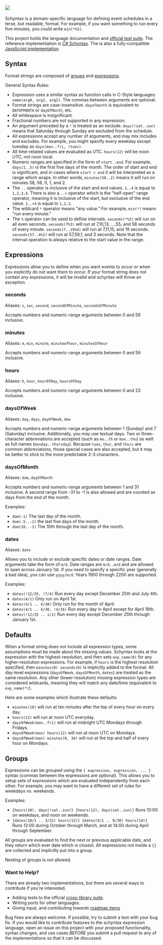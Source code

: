 # ![](https://avatars1.githubusercontent.com/u/8682785?v=2&s=200)

Schyntax is a domain-specific language for defining event schedules in a terse, but readable, format. For example, if you want something to run every five minutes, you could write `min(*%5)`.

This project holds the language documentation and [official test suite](https://github.com/schyntax/schyntax/blob/master/tests.json). The reference implementation is [C# Schyntax](https://github.com/schyntax/cs-schyntax). The is also a fully-compatible [JavaScript implementation](https://github.com/schyntax/js-schyntax).

## Syntax

Format strings are composed of [groups](#groups) and [expressions](#expressions).

General Syntax Rules:

* Expression uses a similar syntax as function calls in C-Style languages: `name(arg0, arg1, arg2)`. The commas between arguments are optional.
* Format strings are case-insensitive. `dayofmonth` is equivalent to `DAYOFMONTH` or `dayOfMonth`, etc.
* All whitespace is insignificant.
* Fractional numbers are not supported in any expression.
* An argument preceded by a `!` is treated as an exclude. `days(!sat..sun)` means that Saturday through Sunday are excluded from the schedule.
* All expressions accept any number of arguments, and may mix includes and excludes. For example, you might specify every weekday except tuesday as `days(mon..fri, !tues)`.
* All time-related values are evaluated as UTC. `hours(12)` will be noon UTC, not noon local.
* Numeric ranges are specified in the form of `start..end`. For example, `days(1..5)` is the first five days of the month. The order of start and end is significant, and in cases where `start > end` it will be interpreted as a range which wraps. In other words, `minutes(58..2)` means it will run on minutes 58, 59, 0, 1, and 2.
* The `..` operator is inclusive of the start and end values. `1..4` is equal to `1,2,3,4`. There is also a `..<` operator which is the "half-open" range operator, meaning it is inclusive of the start, but exclusive of the end value. `1..<4` is equal to `1,2,3`.
* The wildcard `*` operator means "any value." For example, `min(*)` means "run every minute."
* The `%` operator can be used to define intervals. `seconds(*%2)` will run on all even seconds. `seconds(7%3)` will run at 7,10,13, ...,55, and 58 seconds of every minute. `seconds(7..19%4)` will run at 7,11,15, and 19 seconds. `seconds(57..4%2)` will run at 57,59,1, and 3 seconds. Note that the interval operation is always relative to the start value in the range.

## Expressions

Expressions allow you to define when you want events to occur or when you explicitly do not want them to occur. If your format string does not contain any expressions, it will be invalid and schyntax will throw an exception.

### seconds

Aliases: `s`, `sec`, `second`, `secondOfMinute`, `secondsOfMinute`

Accepts numbers and numeric-range arguments between 0 and 59 inclusive.

### minutes

Aliases: `m`, `min`, `minute`, `minuteofhour`, `minutesOfHour`

Accepts numbers and numeric-range arguments between 0 and 59 inclusive.

### hours

Aliases: `h`, `hour`, `hourOfDay`, `hoursOfDay`

Accepts numbers and numeric-range arguments between 0 and 23 inclusive.

### daysOfWeek

Aliases: `day`, `days`, `dayOfWeek`, `dow`

Accepts numbers and numeric-range arguments between 1 (Sunday) and 7 (Saturday) inclusive. Additionally, you may use textual days. Two or three-character abbreviations are accepted (such as `mo..th` or `mon..thu`) as well as full names (`monday..thursday`). Because `tues`, `thur`, and `thurs` are common abbreviations, those special cases are also accepted, but it may be better to stick to the more predictable 2-3 characters.

### daysOfMonth

Aliases: `dom`, `dayOfMonth`

Accepts numbers and numeric-range arguments between 1 and 31 inclusive. A second range from -31 to -1 is also allowed and are counted as days from the end of the month.

Examples:

* `dom(-1)` The last day of the month.
* `dom(-5..-1)` the last five days of the month.
* `dom(10..-1)` The 10th through the last day of the month.

### dates

Aliases: `date`

Allows you to include or exclude specific dates or date ranges. Date arguments take the form of `m/d`. Date ranges are `m/d..m/d` and are allowed to span across January 1st. If you need to specify a specific year (generally a bad idea), you can use `yyyy/m/d`. Years 1900 through 2200 are supported.

Examples:

* `dates(!12/25, !7/4)` Run every day except December 25th and July 4th.
* `dates(4/1)` Only run on April 1st.
* `dates(4/1 .. 4/30)` Only run for the month of April.
* `dates(4/1 .. 4/30, !4/16)` Run every day in April except for April 16th.
* `dates(!12/25 .. 1/1)` Run every day except December 25th through January 1st.

## Defaults

When a format string does not include all expression types, some assumptions must be made about the missing values. Schyntax looks at the expression with the highest-resolution, and then sets `exp_name(0)` for any higher-resolution expressions. For example, if `hours` is the highest resolution specified, then `minutes(0) seconds(0)` is implicitly added to the format. All day-level expressions (`daysOfWeek`, `daysOfMonth`, `dates`) are treated as the same resolution. Any other (lower-resolution) missing expression types are considered wildcards, meaning they will match any date/time (equivalent to `exp_name(*)`).

Here are some examples which illustrate these defaults:

* `minutes(10)` will run at ten minutes after the top of every hour on every day.
* `hours(12)` will run at noon UTC everyday.
* `daysOfWeek(mon..fri)` will run at midnight UTC Mondays through Fridays.
* `daysOfWeek(mon) hours(12)` will run at noon UTC on Mondays.
* `daysOfWeek(mon) minutes(0, 30)` will run at the top and half of every hour on Mondays.

## Groups

Expressions can be grouped using the `{ expression, expression, ... }` syntax (commas between the expressions are optional). This allows you to setup sets of expressions which are evaluated independently from each other. For example, you may want to have a different set of rules for weekdays vs. weekends.

Examples:

* `{hours(10), days(!sat..sun)} {hours(12), days(sat..sun)}` Runs 10:00 on weekdays, and noon on weekends.
* `{dates(10/1 .. 3/31) hours(12)} {dates(4/1 .. 9/30) hours(14)}` Runs 12:00 during October through March, and at 14:00 during April through September.

All groups are evaluated to find the next or previous applicable date, and they return which ever date which is closest.  All expressions not inside a `{}` are collected and implicitly put into a group.

Nesting of groups is not allowed.

### Want to Help?

There are already two implementations, but there are several ways to contribute if you're interested.

* Adding tests to the official [cross-library suite](https://github.com/schyntax/schyntax/blob/master/tests.json).
* Writing ports for other languages.
* Giving input, and contributing towards [roadmap items](https://github.com/schyntax/schyntax/issues/1)

Bug fixes are always welcome. If possible, try to submit a test with your bug fix. If you would like to contribute features to the schyntax expression language, open an issue on this project with your proposed functionality, syntax changes, and use cases _BEFORE_ you submit a pull request to any of the implementations so that it can be discussed.
